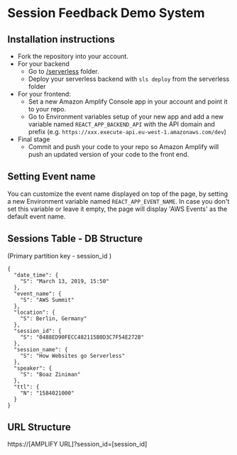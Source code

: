 # Session Feedback Demo System

## Installation instructions

- Fork the repository into your account.
- For your backend
  - Go to [/serverless](https://github.com/ziniman/aws-session-feedback/tree/master/serverless) folder.
  - Deploy your serverless backend with ```sls deploy``` from the serverless folder
- For your frontend:
  - Set a new Amazon Amplify Console app in your account and point it to your repo.
  - Go to Environment variables setup of your new app and add a new variable named ```REACT_APP_BACKEND_API``` with the API domain and prefix (e.g. ```https://xxx.execute-api.eu-west-1.amazonaws.com/dev```)
- Final stage
  - Commit and push your code to your repo so Amazon Amplify will push an updated version of your code to the front end.

## Setting Event name
You can customize the event name displayed on top of the page, by setting a new Environment variable named ```REACT_APP_EVENT_NAME```.
In case you don't set this variable or leave it empty, the page will display 'AWS Events' as the default event name.

## Sessions Table - DB Structure
(Primary partition key - session_id )
~~~~
{
  "date_time": {
    "S": "March 13, 2019, 15:50"
  },
  "event_name": {
    "S": "AWS Summit"
  },
  "location": {
    "S": Berlin, Germany"
  },
  "session_id": {
    "S": "0488ED90FECC482115B0D3C7F54E272B"
  },
  "session_name": {
    "S": "How Websites go Serverless"
  },
  "speaker": {
    "S": "Boaz Ziniman"
  },
  "ttl": {
    "N": "1584021000"
  }
}
~~~~

## URL Structure
https://[AMPLIFY URL]?session_id=[session_id]
